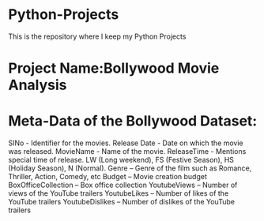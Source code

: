 # Python-Projects
This is the repository where I keep my Python Projects
# Project Name:Bollywood Movie Analysis
# Meta-Data of the Bollywood Dataset:

SINo - Identifier for the movies.
Release Date - Date on which the movie was released.
MovieName - Name of the movie.
ReleaseTime - Mentions special time of release. LW (Long weekend), FS (Festive Season), HS (Holiday Season), N (Normal).
Genre – Genre of the film such as Romance, Thriller, Action, Comedy, etc
Budget – Movie creation budget
BoxOfficeCollection – Box office collection
YoutubeViews – Number of views of the YouTube trailers
YoutubeLikes – Number of likes of the YouTube trailers
YoutubeDislikes – Number of dislikes of the YouTube trailers
